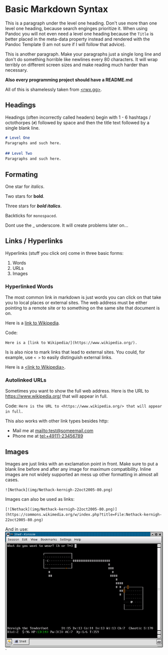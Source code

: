 # Basic Markdown Syntax

This is a paragraph under the level one heading. Don't use more than one level one heading, because search enginges prioritize it. When using Pandoc you will not even need a level one heading because the `Title` is better placed in the meta-data property instead and rendered with the Pandoc Template (I am not sure if I will follow that advice). 

This is another paragraph. Make your paragraphs just a single long line and don't do something horrible like newlines every 80 characters. It will wrap terribly on different screen sizes and make reading much harder than necessary. 

**Also every programming project should have a README.md**

All of this is shamelessly taken from [\<rwx.gg\>](https://duckduckgo.com/?q=basic+markdown+rwx.gg+rwxrob).


## Headings

Headings (often incorrectly called headers) begin with 1 - 6 hashtags / octothorpes (`#`) followed by space and then the title text followed by a single blank line. 

~~~markdown
# Level One
Paragraphs and such here.

## Level Two
Paragraphs and such here.
~~~


## Formating

One star for *italics*.

Two stars for **bold**.

Three stars for ***bold italics***.

Backticks for `monospaced`.

Dont use the _ underscore. It will create problems later on...


## Links / Hyperlinks

Hyperlinks (stuff you click on) come in three basic forms:

1. Words
1. URLs
1. Images

### Hyperlinked Words

The most common link in markdown is just words you can click on that take you to local places or external sites. The web address must be either pointing to a remote site or to something on the same site that document is on.

Here is a [link to Wikipedia](https://www.wikipedia.org/).

Code:

`Here is a [link to Wikipedia/](https://www.wikipedia.org/).`

Is is also nice to mark links that lead to external sites. You could, for example, use `< >` to easily distinguish external links. 

Here is a [\<link to Wikipedia\>](https://www.wikipedia.org/).


### Autolinked URLs
Sometimes you want to show the full web address. Here is the URL to <https://www.wikipedia.org/> that will appear in full.

Code:
`Here is the URL to <https://www.wikipedia.org/> that will appear in full.`

This also works with other link types besides http:

* Mail me at <mailto:test@someemail.com>
* Phone me at <tel:+49111-23456789>


## Images
Images are just links with an exclamation point in front. Make sure to put a blank line before and after any image for maximum compatibility. Inline images are not widely supported an mess up other formatting in almost all cases.

`![Nethack](img/Nethack-kernigh-22oct2005-80.png)`

Images can also be used as links:

`[![Nethack](img/Nethack-kernigh-22oct2005-80.png)](https://commons.wikimedia.org/w/index.php?title=File:Nethack-kernigh-22oct2005-80.png)`

And in use:
[![Nethack](img/Nethack-kernigh-22oct2005-80.png)](https://commons.wikimedia.org/w/index.php?title=File:Nethack-kernigh-22oct2005-80.png)`


